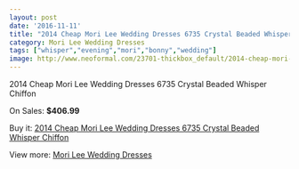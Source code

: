 ```yaml
---
layout: post
date: '2016-11-11'
title: "2014 Cheap Mori Lee Wedding Dresses 6735 Crystal Beaded Whisper Chiffon"
category: Mori Lee Wedding Dresses
tags: ["whisper","evening","mori","bonny","wedding"]
image: http://www.neoformal.com/23701-thickbox_default/2014-cheap-mori-lee-wedding-dresses-6735-crystal-beaded-whisper-chiffon.jpg
---
```

2014 Cheap Mori Lee Wedding Dresses 6735 Crystal Beaded Whisper Chiffon

On Sales: **$406.99**
<a href="https://www.neoformal.com/en/mori-lee-wedding-dresses-2014/7951-2014-cheap-mori-lee-wedding-dresses-6735-crystal-beaded-whisper-chiffon.html"><amp-img layout="responsive" width="600" height="600" src="//www.neoformal.com/23701-thickbox_default/2014-cheap-mori-lee-wedding-dresses-6735-crystal-beaded-whisper-chiffon.jpg" alt="2014 Cheap Mori Lee Wedding Dresses 6735 Crystal Beaded Whisper Chiffon 0" /></a>
<a href="https://www.neoformal.com/en/mori-lee-wedding-dresses-2014/7951-2014-cheap-mori-lee-wedding-dresses-6735-crystal-beaded-whisper-chiffon.html"><amp-img layout="responsive" width="600" height="600" src="//www.neoformal.com/23702-thickbox_default/2014-cheap-mori-lee-wedding-dresses-6735-crystal-beaded-whisper-chiffon.jpg" alt="2014 Cheap Mori Lee Wedding Dresses 6735 Crystal Beaded Whisper Chiffon 1" /></a>
<a href="https://www.neoformal.com/en/mori-lee-wedding-dresses-2014/7951-2014-cheap-mori-lee-wedding-dresses-6735-crystal-beaded-whisper-chiffon.html"><amp-img layout="responsive" width="600" height="600" src="//www.neoformal.com/23703-thickbox_default/2014-cheap-mori-lee-wedding-dresses-6735-crystal-beaded-whisper-chiffon.jpg" alt="2014 Cheap Mori Lee Wedding Dresses 6735 Crystal Beaded Whisper Chiffon 2" /></a>

Buy it: [2014 Cheap Mori Lee Wedding Dresses 6735 Crystal Beaded Whisper Chiffon](https://www.neoformal.com/en/mori-lee-wedding-dresses-2014/7951-2014-cheap-mori-lee-wedding-dresses-6735-crystal-beaded-whisper-chiffon.html "2014 Cheap Mori Lee Wedding Dresses 6735 Crystal Beaded Whisper Chiffon")

View more: [Mori Lee Wedding Dresses](https://www.neoformal.com/en/67-mori-lee-wedding-dresses-2014 "Mori Lee Wedding Dresses")
